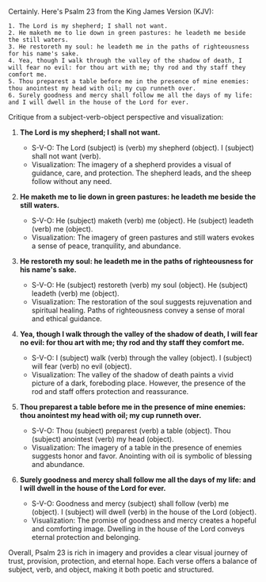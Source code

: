 Certainly. Here's Psalm 23 from the King James Version (KJV):

```vbnet
1. The Lord is my shepherd; I shall not want.
2. He maketh me to lie down in green pastures: he leadeth me beside the still waters.
3. He restoreth my soul: he leadeth me in the paths of righteousness for his name's sake.
4. Yea, though I walk through the valley of the shadow of death, I will fear no evil: for thou art with me; thy rod and thy staff they comfort me.
5. Thou preparest a table before me in the presence of mine enemies: thou anointest my head with oil; my cup runneth over.
6. Surely goodness and mercy shall follow me all the days of my life: and I will dwell in the house of the Lord for ever.
```

Critique from a subject-verb-object perspective and visualization:

1. **The Lord is my shepherd; I shall not want.**
    - S-V-O: The Lord (subject) is (verb) my shepherd (object). I (subject) shall not want (verb).
    - Visualization: The imagery of a shepherd provides a visual of guidance, care, and protection. The shepherd leads, and the sheep follow without any need.

2. **He maketh me to lie down in green pastures: he leadeth me beside the still waters.**
    - S-V-O: He (subject) maketh (verb) me (object). He (subject) leadeth (verb) me (object).
    - Visualization: The imagery of green pastures and still waters evokes a sense of peace, tranquility, and abundance.

3. **He restoreth my soul: he leadeth me in the paths of righteousness for his name's sake.**
    - S-V-O: He (subject) restoreth (verb) my soul (object). He (subject) leadeth (verb) me (object).
    - Visualization: The restoration of the soul suggests rejuvenation and spiritual healing. Paths of righteousness convey a sense of moral and ethical guidance.

4. **Yea, though I walk through the valley of the shadow of death, I will fear no evil: for thou art with me; thy rod and thy staff they comfort me.**
    - S-V-O: I (subject) walk (verb) through the valley (object). I (subject) will fear (verb) no evil (object).
    - Visualization: The valley of the shadow of death paints a vivid picture of a dark, foreboding place. However, the presence of the rod and staff offers protection and reassurance.

5. **Thou preparest a table before me in the presence of mine enemies: thou anointest my head with oil; my cup runneth over.**
    - S-V-O: Thou (subject) preparest (verb) a table (object). Thou (subject) anointest (verb) my head (object).
    - Visualization: The imagery of a table in the presence of enemies suggests honor and favor. Anointing with oil is symbolic of blessing and abundance.

6. **Surely goodness and mercy shall follow me all the days of my life: and I will dwell in the house of the Lord for ever.**
    - S-V-O: Goodness and mercy (subject) shall follow (verb) me (object). I (subject) will dwell (verb) in the house of the Lord (object).
    - Visualization: The promise of goodness and mercy creates a hopeful and comforting image. Dwelling in the house of the Lord conveys eternal protection and belonging.

Overall, Psalm 23 is rich in imagery and provides a clear visual journey of trust, provision, protection, and eternal hope. Each verse offers a balance of subject, verb, and object, making it both poetic and structured.
